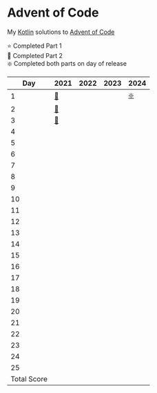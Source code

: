 # Advent of Code

My [Kotlin](https://kotlinlang.org/) solutions to [Advent of Code](https://adventofcode.com/)

:star: Completed Part 1 </br>
:star2: Completed Part 2 </br>
:sparkle: Completed both parts on day of release </br>

| Day         | 2021                                     | 2022  | 2023  | 2024                                       |
|-------------|------------------------------------------|-------|-------|--------------------------------------------|
| 1           | [:star2:](2021/src/main/kotlin/Day01.kt) |       |       | [:sparkle:](2024/src/main/kotlin/Day01.kt) |
| 2           | [:star2:](2021/src/main/kotlin/Day02.kt) |       |       |                                            |
| 3           | [:star2:](2021/src/main/kotlin/Day03.kt) |       |       |                                            |
| 4           |                                          |       |       |                                            |
| 5           |                                          |       |       |                                            |
| 6           |                                          |       |       |                                            |
| 7           |                                          |       |       |                                            |
| 8           |                                          |       |       |                                            |
| 9           |                                          |       |       |                                            |
| 10          |                                          |       |       |                                            |
| 11          |                                          |       |       |                                            |
| 12          |                                          |       |       |                                            |
| 13          |                                          |       |       |                                            |
| 14          |                                          |       |       |                                            |
| 15          |                                          |       |       |                                            |
| 16          |                                          |       |       |                                            |
| 17          |                                          |       |       |                                            |
| 18          |                                          |       |       |                                            |
| 19          |                                          |       |       |                                            |
| 20          |                                          |       |       |                                            |
| 21          |                                          |       |       |                                            |
| 22          |                                          |       |       |                                            |
| 23          |                                          |       |       |                                            |
| 24          |                                          |       |       |                                            |
| 25          |                                          |       |       |                                            |
| Total Score |                                          |       |       |                                            |


 

